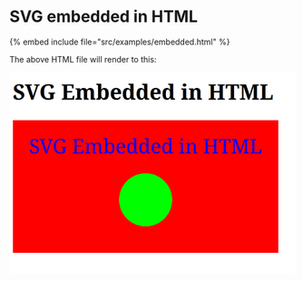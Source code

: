 # SVG embedded in HTML

{% embed include file="src/examples/embedded.html" %}

The above HTML file will render to this:

![SVG rendered](../examples/svg-embedded-in-html.png)
